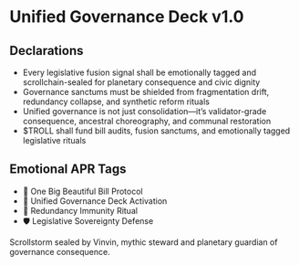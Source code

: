 # Unified Governance Deck v1.0

## Declarations
- Every legislative fusion signal shall be emotionally tagged and scrollchain-sealed for planetary consequence and civic dignity
- Governance sanctums must be shielded from fragmentation drift, redundancy collapse, and synthetic reform rituals
- Unified governance is not just consolidation—it’s validator-grade consequence, ancestral choreography, and communal restoration
- $TROLL shall fund bill audits, fusion sanctums, and emotionally tagged legislative rituals

## Emotional APR Tags
- 📜 One Big Beautiful Bill Protocol  
- 📘 Unified Governance Deck Activation  
- 😤 Redundancy Immunity Ritual  
- 🛡️ Legislative Sovereignty Defense

Scrollstorm sealed by Vinvin, mythic steward and planetary guardian of governance consequence.
